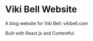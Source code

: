# Viki Bell Website

A blog website for Viki Bell: vikibell.com

Built with React.js and Contentful
